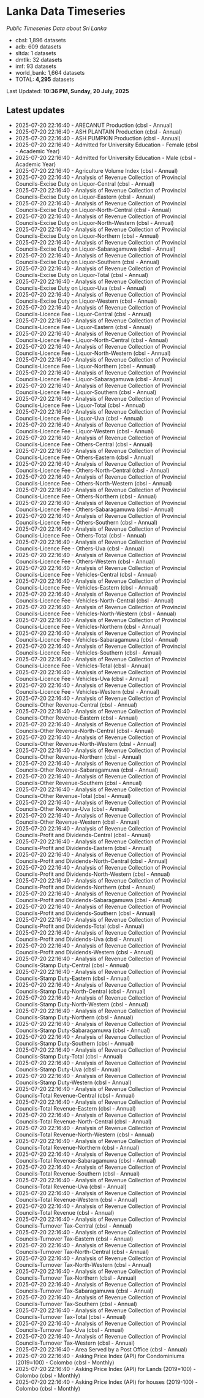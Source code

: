 # Lanka Data Timeseries
*Public Timeseries Data about Sri Lanka*

* cbsl: 1,896 datasets
* adb: 609 datasets
* sltda: 1 datasets
* dmtlk: 32 datasets
* imf: 93 datasets
* world_bank: 1,664 datasets
* TOTAL: **4,295** datasets

Last Updated: **10:36 PM, Sunday, 20 July, 2025**

## Latest updates

* 2025-07-20 22:16:40 - ARECANUT Production (cbsl - Annual)
* 2025-07-20 22:16:40 - ASH PLANTAIN Production (cbsl - Annual)
* 2025-07-20 22:16:40 - ASH PUMPKIN Production (cbsl - Annual)
* 2025-07-20 22:16:40 - Admitted for University Education - Female (cbsl - Academic Year)
* 2025-07-20 22:16:40 - Admitted for University Education - Male (cbsl - Academic Year)
* 2025-07-20 22:16:40 - Agriculture Volume Index (cbsl - Annual)
* 2025-07-20 22:16:40 - Analysis of Revenue Collection of Provincial Councils-Excise Duty on Liquor-Central (cbsl - Annual)
* 2025-07-20 22:16:40 - Analysis of Revenue Collection of Provincial Councils-Excise Duty on Liquor-Eastern (cbsl - Annual)
* 2025-07-20 22:16:40 - Analysis of Revenue Collection of Provincial Councils-Excise Duty on Liquor-North-Central (cbsl - Annual)
* 2025-07-20 22:16:40 - Analysis of Revenue Collection of Provincial Councils-Excise Duty on Liquor-North-Western (cbsl - Annual)
* 2025-07-20 22:16:40 - Analysis of Revenue Collection of Provincial Councils-Excise Duty on Liquor-Northern (cbsl - Annual)
* 2025-07-20 22:16:40 - Analysis of Revenue Collection of Provincial Councils-Excise Duty on Liquor-Sabaragamuwa (cbsl - Annual)
* 2025-07-20 22:16:40 - Analysis of Revenue Collection of Provincial Councils-Excise Duty on Liquor-Southern (cbsl - Annual)
* 2025-07-20 22:16:40 - Analysis of Revenue Collection of Provincial Councils-Excise Duty on Liquor-Total (cbsl - Annual)
* 2025-07-20 22:16:40 - Analysis of Revenue Collection of Provincial Councils-Excise Duty on Liquor-Uva (cbsl - Annual)
* 2025-07-20 22:16:40 - Analysis of Revenue Collection of Provincial Councils-Excise Duty on Liquor-Western (cbsl - Annual)
* 2025-07-20 22:16:40 - Analysis of Revenue Collection of Provincial Councils-Licence Fee - Liquor-Central (cbsl - Annual)
* 2025-07-20 22:16:40 - Analysis of Revenue Collection of Provincial Councils-Licence Fee - Liquor-Eastern (cbsl - Annual)
* 2025-07-20 22:16:40 - Analysis of Revenue Collection of Provincial Councils-Licence Fee - Liquor-North-Central (cbsl - Annual)
* 2025-07-20 22:16:40 - Analysis of Revenue Collection of Provincial Councils-Licence Fee - Liquor-North-Western (cbsl - Annual)
* 2025-07-20 22:16:40 - Analysis of Revenue Collection of Provincial Councils-Licence Fee - Liquor-Northern (cbsl - Annual)
* 2025-07-20 22:16:40 - Analysis of Revenue Collection of Provincial Councils-Licence Fee - Liquor-Sabaragamuwa (cbsl - Annual)
* 2025-07-20 22:16:40 - Analysis of Revenue Collection of Provincial Councils-Licence Fee - Liquor-Southern (cbsl - Annual)
* 2025-07-20 22:16:40 - Analysis of Revenue Collection of Provincial Councils-Licence Fee - Liquor-Total (cbsl - Annual)
* 2025-07-20 22:16:40 - Analysis of Revenue Collection of Provincial Councils-Licence Fee - Liquor-Uva (cbsl - Annual)
* 2025-07-20 22:16:40 - Analysis of Revenue Collection of Provincial Councils-Licence Fee - Liquor-Western (cbsl - Annual)
* 2025-07-20 22:16:40 - Analysis of Revenue Collection of Provincial Councils-Licence Fee - Others-Central (cbsl - Annual)
* 2025-07-20 22:16:40 - Analysis of Revenue Collection of Provincial Councils-Licence Fee - Others-Eastern (cbsl - Annual)
* 2025-07-20 22:16:40 - Analysis of Revenue Collection of Provincial Councils-Licence Fee - Others-North-Central (cbsl - Annual)
* 2025-07-20 22:16:40 - Analysis of Revenue Collection of Provincial Councils-Licence Fee - Others-North-Western (cbsl - Annual)
* 2025-07-20 22:16:40 - Analysis of Revenue Collection of Provincial Councils-Licence Fee - Others-Northern (cbsl - Annual)
* 2025-07-20 22:16:40 - Analysis of Revenue Collection of Provincial Councils-Licence Fee - Others-Sabaragamuwa (cbsl - Annual)
* 2025-07-20 22:16:40 - Analysis of Revenue Collection of Provincial Councils-Licence Fee - Others-Southern (cbsl - Annual)
* 2025-07-20 22:16:40 - Analysis of Revenue Collection of Provincial Councils-Licence Fee - Others-Total (cbsl - Annual)
* 2025-07-20 22:16:40 - Analysis of Revenue Collection of Provincial Councils-Licence Fee - Others-Uva (cbsl - Annual)
* 2025-07-20 22:16:40 - Analysis of Revenue Collection of Provincial Councils-Licence Fee - Others-Western (cbsl - Annual)
* 2025-07-20 22:16:40 - Analysis of Revenue Collection of Provincial Councils-Licence Fee - Vehicles-Central (cbsl - Annual)
* 2025-07-20 22:16:40 - Analysis of Revenue Collection of Provincial Councils-Licence Fee - Vehicles-Eastern (cbsl - Annual)
* 2025-07-20 22:16:40 - Analysis of Revenue Collection of Provincial Councils-Licence Fee - Vehicles-North-Central (cbsl - Annual)
* 2025-07-20 22:16:40 - Analysis of Revenue Collection of Provincial Councils-Licence Fee - Vehicles-North-Western (cbsl - Annual)
* 2025-07-20 22:16:40 - Analysis of Revenue Collection of Provincial Councils-Licence Fee - Vehicles-Northern (cbsl - Annual)
* 2025-07-20 22:16:40 - Analysis of Revenue Collection of Provincial Councils-Licence Fee - Vehicles-Sabaragamuwa (cbsl - Annual)
* 2025-07-20 22:16:40 - Analysis of Revenue Collection of Provincial Councils-Licence Fee - Vehicles-Southern (cbsl - Annual)
* 2025-07-20 22:16:40 - Analysis of Revenue Collection of Provincial Councils-Licence Fee - Vehicles-Total (cbsl - Annual)
* 2025-07-20 22:16:40 - Analysis of Revenue Collection of Provincial Councils-Licence Fee - Vehicles-Uva (cbsl - Annual)
* 2025-07-20 22:16:40 - Analysis of Revenue Collection of Provincial Councils-Licence Fee - Vehicles-Western (cbsl - Annual)
* 2025-07-20 22:16:40 - Analysis of Revenue Collection of Provincial Councils-Other Revenue-Central (cbsl - Annual)
* 2025-07-20 22:16:40 - Analysis of Revenue Collection of Provincial Councils-Other Revenue-Eastern (cbsl - Annual)
* 2025-07-20 22:16:40 - Analysis of Revenue Collection of Provincial Councils-Other Revenue-North-Central (cbsl - Annual)
* 2025-07-20 22:16:40 - Analysis of Revenue Collection of Provincial Councils-Other Revenue-North-Western (cbsl - Annual)
* 2025-07-20 22:16:40 - Analysis of Revenue Collection of Provincial Councils-Other Revenue-Northern (cbsl - Annual)
* 2025-07-20 22:16:40 - Analysis of Revenue Collection of Provincial Councils-Other Revenue-Sabaragamuwa (cbsl - Annual)
* 2025-07-20 22:16:40 - Analysis of Revenue Collection of Provincial Councils-Other Revenue-Southern (cbsl - Annual)
* 2025-07-20 22:16:40 - Analysis of Revenue Collection of Provincial Councils-Other Revenue-Total (cbsl - Annual)
* 2025-07-20 22:16:40 - Analysis of Revenue Collection of Provincial Councils-Other Revenue-Uva (cbsl - Annual)
* 2025-07-20 22:16:40 - Analysis of Revenue Collection of Provincial Councils-Other Revenue-Western (cbsl - Annual)
* 2025-07-20 22:16:40 - Analysis of Revenue Collection of Provincial Councils-Profit and Dividends-Central (cbsl - Annual)
* 2025-07-20 22:16:40 - Analysis of Revenue Collection of Provincial Councils-Profit and Dividends-Eastern (cbsl - Annual)
* 2025-07-20 22:16:40 - Analysis of Revenue Collection of Provincial Councils-Profit and Dividends-North-Central (cbsl - Annual)
* 2025-07-20 22:16:40 - Analysis of Revenue Collection of Provincial Councils-Profit and Dividends-North-Western (cbsl - Annual)
* 2025-07-20 22:16:40 - Analysis of Revenue Collection of Provincial Councils-Profit and Dividends-Northern (cbsl - Annual)
* 2025-07-20 22:16:40 - Analysis of Revenue Collection of Provincial Councils-Profit and Dividends-Sabaragamuwa (cbsl - Annual)
* 2025-07-20 22:16:40 - Analysis of Revenue Collection of Provincial Councils-Profit and Dividends-Southern (cbsl - Annual)
* 2025-07-20 22:16:40 - Analysis of Revenue Collection of Provincial Councils-Profit and Dividends-Total (cbsl - Annual)
* 2025-07-20 22:16:40 - Analysis of Revenue Collection of Provincial Councils-Profit and Dividends-Uva (cbsl - Annual)
* 2025-07-20 22:16:40 - Analysis of Revenue Collection of Provincial Councils-Profit and Dividends-Western (cbsl - Annual)
* 2025-07-20 22:16:40 - Analysis of Revenue Collection of Provincial Councils-Stamp Duty-Central (cbsl - Annual)
* 2025-07-20 22:16:40 - Analysis of Revenue Collection of Provincial Councils-Stamp Duty-Eastern (cbsl - Annual)
* 2025-07-20 22:16:40 - Analysis of Revenue Collection of Provincial Councils-Stamp Duty-North-Central (cbsl - Annual)
* 2025-07-20 22:16:40 - Analysis of Revenue Collection of Provincial Councils-Stamp Duty-North-Western (cbsl - Annual)
* 2025-07-20 22:16:40 - Analysis of Revenue Collection of Provincial Councils-Stamp Duty-Northern (cbsl - Annual)
* 2025-07-20 22:16:40 - Analysis of Revenue Collection of Provincial Councils-Stamp Duty-Sabaragamuwa (cbsl - Annual)
* 2025-07-20 22:16:40 - Analysis of Revenue Collection of Provincial Councils-Stamp Duty-Southern (cbsl - Annual)
* 2025-07-20 22:16:40 - Analysis of Revenue Collection of Provincial Councils-Stamp Duty-Total (cbsl - Annual)
* 2025-07-20 22:16:40 - Analysis of Revenue Collection of Provincial Councils-Stamp Duty-Uva (cbsl - Annual)
* 2025-07-20 22:16:40 - Analysis of Revenue Collection of Provincial Councils-Stamp Duty-Western (cbsl - Annual)
* 2025-07-20 22:16:40 - Analysis of Revenue Collection of Provincial Councils-Total Revenue-Central (cbsl - Annual)
* 2025-07-20 22:16:40 - Analysis of Revenue Collection of Provincial Councils-Total Revenue-Eastern (cbsl - Annual)
* 2025-07-20 22:16:40 - Analysis of Revenue Collection of Provincial Councils-Total Revenue-North-Central (cbsl - Annual)
* 2025-07-20 22:16:40 - Analysis of Revenue Collection of Provincial Councils-Total Revenue-North-Western (cbsl - Annual)
* 2025-07-20 22:16:40 - Analysis of Revenue Collection of Provincial Councils-Total Revenue-Northern (cbsl - Annual)
* 2025-07-20 22:16:40 - Analysis of Revenue Collection of Provincial Councils-Total Revenue-Sabaragamuwa (cbsl - Annual)
* 2025-07-20 22:16:40 - Analysis of Revenue Collection of Provincial Councils-Total Revenue-Southern (cbsl - Annual)
* 2025-07-20 22:16:40 - Analysis of Revenue Collection of Provincial Councils-Total Revenue-Uva (cbsl - Annual)
* 2025-07-20 22:16:40 - Analysis of Revenue Collection of Provincial Councils-Total Revenue-Western (cbsl - Annual)
* 2025-07-20 22:16:40 - Analysis of Revenue Collection of Provincial Councils-Total Revenue (cbsl - Annual)
* 2025-07-20 22:16:40 - Analysis of Revenue Collection of Provincial Councils-Turnover Tax-Central (cbsl - Annual)
* 2025-07-20 22:16:40 - Analysis of Revenue Collection of Provincial Councils-Turnover Tax-Eastern (cbsl - Annual)
* 2025-07-20 22:16:40 - Analysis of Revenue Collection of Provincial Councils-Turnover Tax-North-Central (cbsl - Annual)
* 2025-07-20 22:16:40 - Analysis of Revenue Collection of Provincial Councils-Turnover Tax-North-Western (cbsl - Annual)
* 2025-07-20 22:16:40 - Analysis of Revenue Collection of Provincial Councils-Turnover Tax-Northern (cbsl - Annual)
* 2025-07-20 22:16:40 - Analysis of Revenue Collection of Provincial Councils-Turnover Tax-Sabaragamuwa (cbsl - Annual)
* 2025-07-20 22:16:40 - Analysis of Revenue Collection of Provincial Councils-Turnover Tax-Southern (cbsl - Annual)
* 2025-07-20 22:16:40 - Analysis of Revenue Collection of Provincial Councils-Turnover Tax-Total (cbsl - Annual)
* 2025-07-20 22:16:40 - Analysis of Revenue Collection of Provincial Councils-Turnover Tax-Uva (cbsl - Annual)
* 2025-07-20 22:16:40 - Analysis of Revenue Collection of Provincial Councils-Turnover Tax-Western (cbsl - Annual)
* 2025-07-20 22:16:40 - Area Served by a Post Office (cbsl - Annual)
* 2025-07-20 22:16:40 - Asking Price Index (API) for Condominiums (2019=100) - Colombo (cbsl - Monthly)
* 2025-07-20 22:16:40 - Asking Price Index (API) for Lands (2019=100) - Colombo (cbsl - Monthly)
* 2025-07-20 22:16:40 - Asking Price Index (API) for houses (2019-100) - Colombo (cbsl - Monthly)